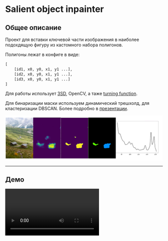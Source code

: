 # Salient object inpainter

## Общее описание
Проект для вставки ключевой части изображения в наиболее подохдящую фигуру из кастомного набора полигонов.

Полигоны лежат в конфиге в виде:
```
[
    [id1, x0, y0, x1, y1 ...],
    [id2, x0, y0, x1, y1 ...],
    [id3, x0, y0, x1, y1 ...]
]
```

Для работы использует [3SD](https://arxiv.org/pdf/2203.04478), OpenCV, а таже [turning function](https://ieeexplore.ieee.org/document/75509).

Для бинаризации маски используем динамический трешхолд, для кластеризации DBSCAN. Более подробно в [презентации](imgs/presentation.pdf).


![img](imgs/dynamic_tresh.png?raw=true)

---
## Демо

<video src="https://github.com/alex-utk/salient-object-inpainter/assets/46720955/25fdb5a6-ecaa-4b87-9be0-445f1e495365"></video>  

